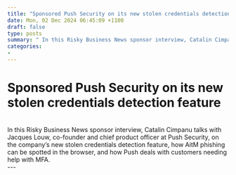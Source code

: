 ```yaml
---
title: "Sponsored Push Security on its new stolen credentials detection feature"
date: Mon, 02 Dec 2024 06:45:09 +1100
draft: false
type: posts
summary: " In this Risky Business News sponsor interview, Catalin Cimpanu talks with Jacques Louw, co-founder and chief product officer at Push Security, on"
categories: 
- 
---
```

# Sponsored Push Security on its new stolen credentials detection feature


<br/>
In this Risky Business News sponsor interview, Catalin Cimpanu talks with Jacques Louw, co-founder and chief product officer at Push Security, on the company’s new stolen credentials detection feature, how AitM phishing can be spotted in the browser, and how Push deals with customers needing help with MFA.

<br/>
---
